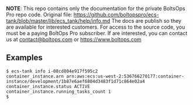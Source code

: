 <!-- note marker start -->
**NOTE**: This repo contains only the documentation for the private BoltsOps Pro repo code.
Original file: https://github.com/boltopspro/ecs-tank/blob/master/lib/ecs_tank/help/info.md
The docs are publish so they are available for interested customers.
For access to the source code, you must be a paying BoltOps Pro subscriber.
If are interested, you can contact us at contact@boltops.com or https://www.boltops.com

<!-- note marker end -->

## Examples

    $ ecs-tank info i-08cd804e917f595c2
    container_instance.arn arn:aws:ecs:us-west-2:536766270177:container-instance/development/1b87e6aef6804d3483f1d71c864e02a4
    container_instance.status ACTIVE
    container_instance.running_tasks_count 1
    $